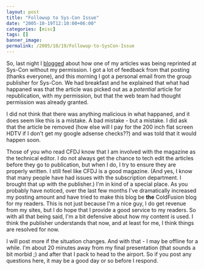```yaml
---
layout: post
title: "Followup to Sys-Con Issue"
date: "2005-10-19T12:10:00+06:00"
categories: [misc]
tags: []
banner_image: 
permalink: /2005/10/19/Followup-to-SysCon-Issue
---
```


So, last night I <a href="http://ray.camdenfamily.com/index.cfm/2005/10/19/Should-I-Be-Honored-or-Offended">blogged</a> about how one of my articles was being reprinted at Sys-Con without my permission. I got a lot of feedback from that posting (thanks everyone), and this morning I got a personal email from the group publisher for Sys-Con. We had breakfast and he explained that what had happaned was that the article was picked out as a <i>potential</i> article for republication, with my permission, but that the web team had thought permission was already granted. 

I did not think that there was anything malicious in what happaned, and it does seem like this is a mistake. A bad mistake - but a mistake. I did ask that the article be removed (how else will I pay for the 200 inch flat screen HDTV if I don't get my google adsense checks??) and was told that it would happen soon.

Those of you who read CFDJ know that I am involved with the magazine as the technical editor. I do not always get the chance to tech edit the articles before they go to publication, but when I do, I try to ensure they are properly written. I still feel like CFDJ is a good magazine. (And yes, I know that many people have had issues with the subscription department. I brought that up with the publisher.) I'm in kind of a special place. As you probably have noticed, over the last few months I've dramatically increased my posting amount and have tried to make this blog be <b>the</b> ColdFusion blog for my readers. This is not just because I'm a nice guy, I do get revenue from my sites, but I do hope that I provide a good service to my readers. So with all that being said, I'm a bit defensive about how my content is used. I think the publisher understands that now, and at least for me, I think things are resolved for now. 

I will post more if the situation changes. And with that - I may be offline for a while. I'm about 20 minutes away from my final presentation (that sounds a bit morbid ;) and after that I pack to head to the airport. So if you post any questions here, it may be a good day or so before I respond.